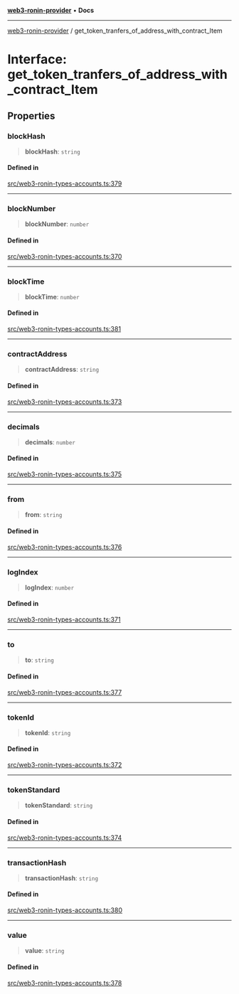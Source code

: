 [**web3-ronin-provider**](../README.md) • **Docs**

***

[web3-ronin-provider](../globals.md) / get\_token\_tranfers\_of\_address\_with\_contract\_Item

# Interface: get\_token\_tranfers\_of\_address\_with\_contract\_Item

## Properties

### blockHash

> **blockHash**: `string`

#### Defined in

[src/web3-ronin-types-accounts.ts:379](https://github.com/chuacw/web3-ronin-provider/blob/8567186df7b9f3f4227fb3bd272cc98d63a4d447/src/web3-ronin-types-accounts.ts#L379)

***

### blockNumber

> **blockNumber**: `number`

#### Defined in

[src/web3-ronin-types-accounts.ts:370](https://github.com/chuacw/web3-ronin-provider/blob/8567186df7b9f3f4227fb3bd272cc98d63a4d447/src/web3-ronin-types-accounts.ts#L370)

***

### blockTime

> **blockTime**: `number`

#### Defined in

[src/web3-ronin-types-accounts.ts:381](https://github.com/chuacw/web3-ronin-provider/blob/8567186df7b9f3f4227fb3bd272cc98d63a4d447/src/web3-ronin-types-accounts.ts#L381)

***

### contractAddress

> **contractAddress**: `string`

#### Defined in

[src/web3-ronin-types-accounts.ts:373](https://github.com/chuacw/web3-ronin-provider/blob/8567186df7b9f3f4227fb3bd272cc98d63a4d447/src/web3-ronin-types-accounts.ts#L373)

***

### decimals

> **decimals**: `number`

#### Defined in

[src/web3-ronin-types-accounts.ts:375](https://github.com/chuacw/web3-ronin-provider/blob/8567186df7b9f3f4227fb3bd272cc98d63a4d447/src/web3-ronin-types-accounts.ts#L375)

***

### from

> **from**: `string`

#### Defined in

[src/web3-ronin-types-accounts.ts:376](https://github.com/chuacw/web3-ronin-provider/blob/8567186df7b9f3f4227fb3bd272cc98d63a4d447/src/web3-ronin-types-accounts.ts#L376)

***

### logIndex

> **logIndex**: `number`

#### Defined in

[src/web3-ronin-types-accounts.ts:371](https://github.com/chuacw/web3-ronin-provider/blob/8567186df7b9f3f4227fb3bd272cc98d63a4d447/src/web3-ronin-types-accounts.ts#L371)

***

### to

> **to**: `string`

#### Defined in

[src/web3-ronin-types-accounts.ts:377](https://github.com/chuacw/web3-ronin-provider/blob/8567186df7b9f3f4227fb3bd272cc98d63a4d447/src/web3-ronin-types-accounts.ts#L377)

***

### tokenId

> **tokenId**: `string`

#### Defined in

[src/web3-ronin-types-accounts.ts:372](https://github.com/chuacw/web3-ronin-provider/blob/8567186df7b9f3f4227fb3bd272cc98d63a4d447/src/web3-ronin-types-accounts.ts#L372)

***

### tokenStandard

> **tokenStandard**: `string`

#### Defined in

[src/web3-ronin-types-accounts.ts:374](https://github.com/chuacw/web3-ronin-provider/blob/8567186df7b9f3f4227fb3bd272cc98d63a4d447/src/web3-ronin-types-accounts.ts#L374)

***

### transactionHash

> **transactionHash**: `string`

#### Defined in

[src/web3-ronin-types-accounts.ts:380](https://github.com/chuacw/web3-ronin-provider/blob/8567186df7b9f3f4227fb3bd272cc98d63a4d447/src/web3-ronin-types-accounts.ts#L380)

***

### value

> **value**: `string`

#### Defined in

[src/web3-ronin-types-accounts.ts:378](https://github.com/chuacw/web3-ronin-provider/blob/8567186df7b9f3f4227fb3bd272cc98d63a4d447/src/web3-ronin-types-accounts.ts#L378)
